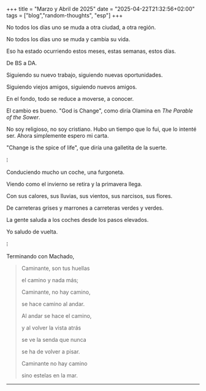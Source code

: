 +++
title = "Marzo y Abril de 2025"
date = "2025-04-22T21:32:56+02:00"
tags = ["blog","random-thoughts", "esp"]
+++

No todos los días uno se muda a otra ciudad, a otra región.

No todos los días uno se muda y cambia su vida.

Eso ha estado ocurriendo estos meses, estas semanas, estos días.

De BS a DA.

Siguiendo su nuevo trabajo, siguiendo nuevas oportunidades.

Siguiendo viejos amigos, siguiendo nuevos amigos.

En el fondo, todo se reduce a moverse, a conocer.

El cambio es bueno. "God is Change", como diría Olamina en *The Parable of the Sower*.

No soy religioso, no soy cristiano. Hubo un tiempo que lo fui, que lo intenté ser.
Ahora simplemente espero mi carta.

"Change is the spice of life", que diría una galletita de la suerte.

⁝

Conduciendo mucho un coche, una furgoneta.

Viendo como el invierno se retira y la primavera llega.

Con sus calores, sus lluvias, sus vientos, sus narcisos, sus flores.

De carreteras grises y marrones a carreteras verdes y verdes.

La gente saluda a los coches desde los pasos elevados.

Yo saludo de vuelta.

⁝

Terminando con Machado,

> Caminante, son tus huellas
> 
> el camino y nada más;
> 
> Caminante, no hay camino,
> 
> se hace camino al andar.
> 
> Al andar se hace el camino,
> 
> y al volver la vista atrás
> 
> se ve la senda que nunca
> 
> se ha de volver a pisar.
> 
> Caminante no hay camino
> 
> sino estelas en la mar.

---


